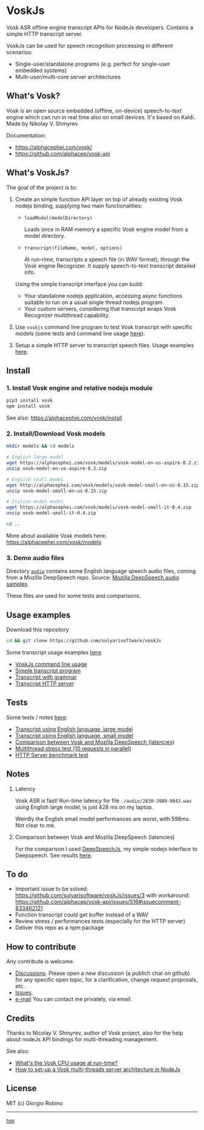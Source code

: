 # VoskJs

Vosk ASR offline engine transcript APIs for NodeJs developers.
Contains a simple HTTP transcript server.

VoskJs can be used for speech recognition processing in different scenarios:
- Single-user/standalone programs (e.g. perfect for single-user embedded systems) 
- Multi-user/multi-core server architectures 


## What's Vosk?

Vosk is an open source embedded (offline, on-device) speech-to-text engine 
which can run in real time also on small devices.
It's based on Kaldi. Made by Nikolay V. Shmyrev. 

Documentation:
- https://alphacephei.com/vosk/
- https://github.com/alphacep/vosk-api

## What's VoskJs?

The goal of the project is to:

1. Create an simple function API layer on top of already existing Vosk nodejs binding, 
   supplying two main functionalities: 

   - `loadModel(modelDirectory)`
 
     Loads once in RAM memory a specific Vosk engine model from a model directory.
 
   - `transcript(fileName, model, options)` 

     At run-rime, transcripts a speech file (in WAV format), 
     through the Vosk engine Recognizer. It supply speech-to-text transcript detailed info.

   Using the simple transcript interface you can build:
   - Your standalone nodejs application, 
     accessing async functions suitable to run on a usual single thread nodejs program.
   - Your custom servers, considering that transcript wraps Vosk Recognizer multithread capability.

2. Use `voskjs` command line program to test Vosk transcript with specific models 
  (some tests and command line usage [here](tests/README.md)).

3. Setup a simple HTTP server to transcript speech files. 
   Usage examples [here](examples/). 


## Install 

### 1. Install Vosk engine and relative nodejs module

```bash
pip3 install vosk 
npm install vosk
```

See also: https://alphacephei.com/vosk/install


### 2. Install/Download Vosk models

```bash
mkdir models && cd models

# English large model
wget https://alphacephei.com/vosk/models/vosk-model-en-us-aspire-0.2.zip
unzip vosk-model-en-us-aspire-0.2.zip

# English small model
wget http://alphacephei.com/vosk/models/vosk-model-small-en-us-0.15.zip
unzip vosk-model-small-en-us-0.15.zip

# Italian model model
wget https://alphacephei.com/vosk/models/vosk-model-small-it-0.4.zip
unzip vosk-model-small-it-0.4.zip

cd ..
```

More about available Vosk models here: https://alphacephei.com/vosk/models

### 3. Demo audio files

Directory [`audio`](audio/) contains some English language speech audio files, 
coming from a Mozilla DeepSpeech repo.
Source: [Mozilla DeepSpeech audio samples](https://github.com/mozilla/DeepSpeech/releases/download/v0.9.3/audio-0.9.3.tar.gz)

These files are used for some tests and comparisons.


## Usage examples 

Download this repository 

```bash
cd && git clone https://github.com/solyarisoftware/voskJs
```

Some transcript usage examples [here](examples) 

- [VoskJs command line usage](examples/README.md#voskjs-command-line-usage)
- [Simple transcript program](examples/README.md#simple-transcript-program) 
- [Transcript with grammar](examples/README.md#transcript-with-grammar) 
- [Transcript HTTP server](examples/README.md#transcript-http-server)


## Tests

Some tests / notes [here](tests/README.md):

- [Transcript using English language, large model](tests/README.md#transcript-using-english-language--large-model)
- [Transcript using English language, small model](tests/README.md#transcript-using-english-language--small-model)
- [Comparison between Vosk and Mozilla DeepSpeech (latencies)](tests/README.md#comparison-between-vosk-and-mozilla-deepspeech--latencies-)
- [Multithread stress test (10 requests in parallel)](tests/README.md#multithread-stress-test--10-requests-in-parallel-)
- [HTTP Server benchmark test](tests/README.md#http-server-benchmark-test)


## Notes

1. Latency

   Vosk ASR is fast! Run-time latency for file `./audio/2830-3980-0043.wav`
   using English large model, is just 428 ms on my laptop. 

   Weirdly the English small model performances are worst, with 598ms. Not clear to me. 

2. Comparison between Vosk and Mozilla DeepSpeech (latencies)

   For the comparison I used [DeepSpeechJs](https://github.com/solyarisoftware/DeepSpeechJs), 
   my simple nodejs interface to Deepspeech. See results [here](tests/README.md).


## To do

- Important issue to be solved: https://github.com/solyarisoftware/voskJs/issues/3 
  with workaround: https://github.com/alphacep/vosk-api/issues/516#issuecomment-833462121
- Function transcript could get buffer instead of a WAV
- Review stress / performances tests (especially for the HTTP server)
- Deliver this repo as a npm package


## How to contribute

Any contribute is welcome. 
- [Discussions](https://github.com/solyarisoftware/voskJs/discussions). 
  Please open a new discussion (a publich chat on github) for any specific open topic, 
  for a clarification, change request proposals, etc.
- [Issues](https://github.com/solyarisoftware/voskJs/issues).
- [e-mail](giorgio.robino@gmail.com)
  You can contact me privately, via email.


## Credits

Thanks to Nicolay V. Shmyrev, author of Vosk project, 
also for the help about nodeJs API bindings for multi-threading management. 

See also: 
- [What's the Vosk CPU usage at run-time?](https://github.com/alphacep/vosk-api/issues/498)
- [How to set-up a Vosk multi-threads server architecture in NodeJs](https://github.com/alphacep/vosk-api/issues/502) 


## License

MIT (c) Giorgio Robino 

---

[top](#)
